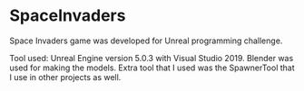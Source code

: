 # SpaceInvaders
Space Invaders game was developed for Unreal programming challenge.

Tool used: Unreal Engine version 5.0.3 with Visual Studio 2019. Blender was used for making the models.
Extra tool that I used was the SpawnerTool that I use in other projects as well.
